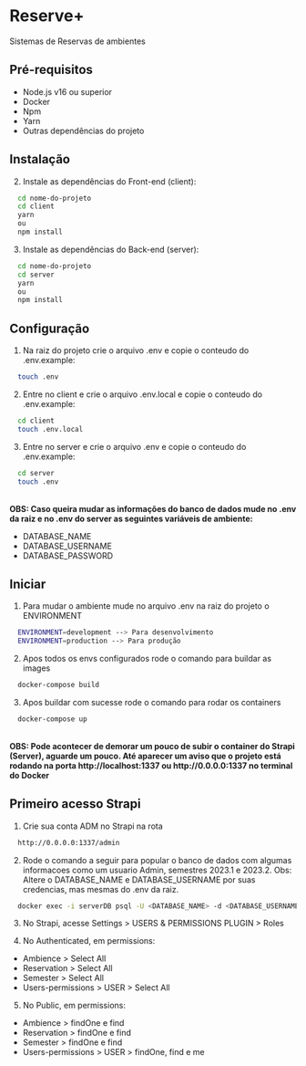 # Reserve+

Sistemas de Reservas de ambientes

## Pré-requisitos

* Node.js v16 ou superior
* Docker
* Npm
* Yarn
* Outras dependências do projeto

## Instalação

2. Instale as dependências do Front-end (client):
```bash
  cd nome-do-projeto
  cd client
  yarn 
  ou 
  npm install
```

3. Instale as dependências do Back-end (server):
```bash
  cd nome-do-projeto
  cd server
  yarn 
  ou 
  npm install
```

## Configuração

1. Na raiz do projeto crie o arquivo .env e copie o conteudo do .env.example:
```bash
  touch .env
```

2. Entre no client e crie o arquivo .env.local e copie o conteudo do .env.example:
```bash
  cd client
  touch .env.local
```

3. Entre no server e crie o arquivo .env e copie o conteudo do .env.example:
```bash
  cd server
  touch .env
```
</br>
<b>OBS: Caso queira mudar as informações do banco de dados mude no .env da raiz e no .env do server as seguintes variáveis de ambiente: </b>
<ul>
<li>DATABASE_NAME</li>
<li>DATABASE_USERNAME</li>
<li>DATABASE_PASSWORD</li>
</ul>

## Iniciar

1. Para mudar o ambiente mude no arquivo .env na raiz do projeto o ENVIRONMENT

```bash
  ENVIRONMENT=development --> Para desenvolvimento
  ENVIRONMENT=production --> Para produção
```

2. Apos todos os envs configurados rode o comando para buildar as images
```bash
  docker-compose build
```

3. Apos buildar com sucesse rode o comando para rodar os containers
```bash
  docker-compose up
```

</br>
<b>OBS: Pode acontecer de demorar um pouco de subir o container do Strapi (Server), aguarde um pouco. Até aparecer um aviso que o projeto está rodando na porta http://localhost:1337 ou http://0.0.0.0:1337 no terminal do Docker
</b>

## Primeiro acesso Strapi

1. Crie sua conta ADM no Strapi na rota
```bash
  http://0.0.0.0:1337/admin
```

2. Rode o comando a seguir para popular o banco de dados com algumas informacoes como um usuario Admin, semestres 2023.1 e 2023.2. Obs: Altere o DATABASE_NAME e DATABASE_USERNAME por suas credencias, mas mesmas do .env da raiz.
```bash
  docker exec -i serverDB psql -U <DATABASE_NAME> -d <DATABASE_USERNAME> < populate.sql
```

3. No Strapi, acesse Settings > USERS & PERMISSIONS PLUGIN > Roles

4. No Authenticated, em permissions: 
- Ambience > Select All
- Reservation > Select All
- Semester > Select All
- Users-permissions > USER > Select All

5. No Public, em permissions: 
- Ambience > findOne e find
- Reservation > findOne e find
- Semester > findOne e find
- Users-permissions > USER > findOne, find e me
